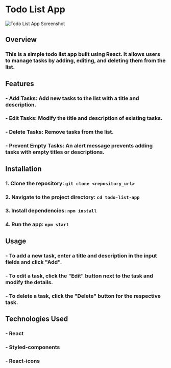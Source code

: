 # Todo List App

![Todo List App Screenshot](assets/todo-img.png)

## Overview

### This is a simple todo list app built using React. It allows users to manage tasks by adding, editing, and deleting them from the list.

## Features

### - **Add Tasks:** Add new tasks to the list with a title and description.
### - **Edit Tasks:** Modify the title and description of existing tasks.
### - **Delete Tasks:** Remove tasks from the list.
### - **Prevent Empty Tasks:** An alert message prevents adding tasks with empty titles or descriptions.

## Installation

### 1. Clone the repository: `git clone <repository_url>`
### 2. Navigate to the project directory: `cd todo-list-app`
### 3. Install dependencies: `npm install`
### 4. Run the app: `npm start`

## Usage

### - To add a new task, enter a title and description in the input fields and click "Add".
### - To edit a task, click the "Edit" button next to the task and modify the details.
### - To delete a task, click the "Delete" button for the respective task.

## Technologies Used

### - React
### - Styled-components
### - React-icons




